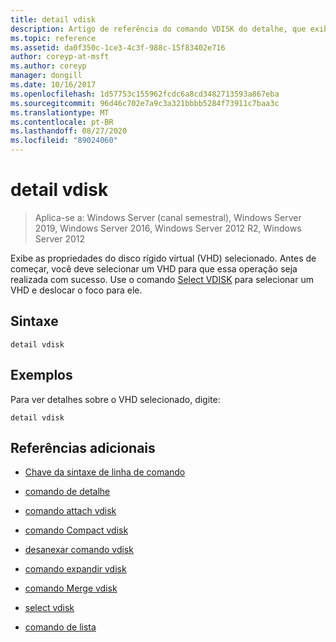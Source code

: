 ```yaml
---
title: detail vdisk
description: Artigo de referência do comando VDISK do detalhe, que exibe as propriedades do VHD (disco rígido virtual) selecionado.
ms.topic: reference
ms.assetid: da0f350c-1ce3-4c3f-988c-15f83402e716
author: coreyp-at-msft
ms.author: coreyp
manager: dongill
ms.date: 10/16/2017
ms.openlocfilehash: 1d57753c155962fcdc6a8cd3482713593a867eba
ms.sourcegitcommit: 96d46c702e7a9c3a321bbbb5284f73911c7baa3c
ms.translationtype: MT
ms.contentlocale: pt-BR
ms.lasthandoff: 08/27/2020
ms.locfileid: "89024060"
---
```

# <a name="detail-vdisk"></a>detail vdisk

> Aplica-se a: Windows Server (canal semestral), Windows Server 2019, Windows Server 2016, Windows Server 2012 R2, Windows Server 2012

Exibe as propriedades do disco rígido virtual (VHD) selecionado. Antes de começar, você deve selecionar um VHD para que essa operação seja realizada com sucesso. Use o comando [Select VDISK](select-vdisk.md) para selecionar um VHD e deslocar o foco para ele.

## <a name="syntax"></a>Sintaxe

```
detail vdisk
```

## <a name="examples"></a>Exemplos

Para ver detalhes sobre o VHD selecionado, digite:

```
detail vdisk
```

## <a name="additional-references"></a>Referências adicionais

- [Chave da sintaxe de linha de comando](command-line-syntax-key.md)

- [comando de detalhe](detail.md)

- [comando attach vdisk](attach-vdisk.md)

- [comando Compact vdisk](compact-vdisk.md)

- [desanexar comando vdisk](detach-vdisk.md)

- [comando expandir vdisk](expand-vdisk.md)

- [comando Merge vdisk](merge-vdisk.md)

- [select vdisk](select-vdisk.md)

- [comando de lista](list.md)
